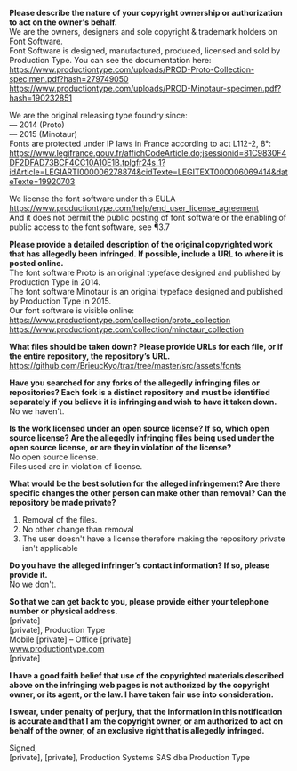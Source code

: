 **Please describe the nature of your copyright ownership or authorization to act on the owner's behalf.**  
We are the owners, designers and sole copyright & trademark holders on Font Software.  
Font Software is designed, manufactured, produced, licensed and sold by Production Type. You can see the documentation here:  
https://www.productiontype.com/uploads/PROD-Proto-Collection-specimen.pdf?hash=279749050  
https://www.productiontype.com/uploads/PROD-Minotaur-specimen.pdf?hash=190232851

We are the original releasing type foundry since:  
— 2014 (Proto)  
— 2015 (Minotaur)  
Fonts are protected under IP laws in France according to act L112-2, 8°:  
https://www.legifrance.gouv.fr/affichCodeArticle.do;jsessionid=81C9830F4DF2DFAD73BCF4CC10A10E1B.tplgfr24s_1?idArticle=LEGIARTI000006278874&cidTexte=LEGITEXT000006069414&dateTexte=19920703

We license the font software under this EULA https://www.productiontype.com/help/end_user_license_agreement  
And it does not permit the public posting of font software or the enabling of public access to the font software, see ¶3.7


**Please provide a detailed description of the original copyrighted work that has allegedly been infringed. If possible, include a URL to where it is posted online.**  
The font software Proto is an original typeface designed and published by Production Type in 2014.   
The font software Minotaur is an original typeface designed and published by Production Type in 2015.  
Our font software is visible online:  
https://www.productiontype.com/collection/proto_collection  
https://www.productiontype.com/collection/minotaur_collection


**What files should be taken down? Please provide URLs for each file, or if the entire repository, the repository’s URL.**  
https://github.com/BrieucKyo/trax/tree/master/src/assets/fonts

**Have you searched for any forks of the allegedly infringing files or repositories? Each fork is a distinct repository and must be identified separately if you believe it is infringing and wish to have it taken down.**  
No we haven't.

**Is the work licensed under an open source license? If so, which open source license? Are the allegedly infringing files being used under the open source license, or are they in violation of the license?**  
No open source license.  
Files used are in violation of license.

**What would be the best solution for the alleged infringement? Are there specific changes the other person can make other than removal? Can the repository be made private?**  
1. Removal of the files.  
2. No other change than removal  
3. The user doesn't have a license therefore making the repository private isn't applicable

**Do you have the alleged infringer’s contact information? If so, please provide it.**  
No we don't.

**So that we can get back to you, please provide either your telephone number or physical address.**  
[private]  
[private], Production Type  
Mobile [private] – Office [private]  
www.productiontype.com  
[private]

**I have a good faith belief that use of the copyrighted materials described above on the infringing web pages is not authorized by the copyright owner, or its agent, or the law. I have taken fair use into consideration.**  

**I swear, under penalty of perjury, that the information in this notification is accurate and that I am the copyright owner, or am authorized to act on behalf of the owner, of an exclusive right that is allegedly infringed.**  

Signed,  
[private], [private], Production Systems SAS dba Production Type
